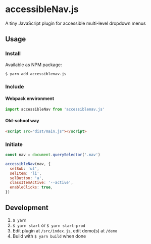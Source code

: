 # accessibleNav.js

A tiny JavaScript plugin for accessible multi-level dropdown menus

## Usage

### Install

Available as NPM package:

```$ yarn add accessiblenav.js```

### Include

#### Webpack environment

```js
import accessibleNav from 'accessiblenav.js'
```

#### Old-school way

```html
<script src="dist/main.js"></script>
```

### Initiate

```js
const nav = document.querySelector('.nav')

accessibleNav(nav, {
  selSub: 'ul',
  selItem: 'li',
  selButton: 'a',
  classItemActive: '--active',
  enableClicks: true,
})
```

## Development

1. `$ yarn`
2. `$ yarn start` or `$ yarn start-prod`
3. Edit plugin at `/src/index.js`, edit demo(s) at `/demo`
4. Build with `$ yarn build` when done
